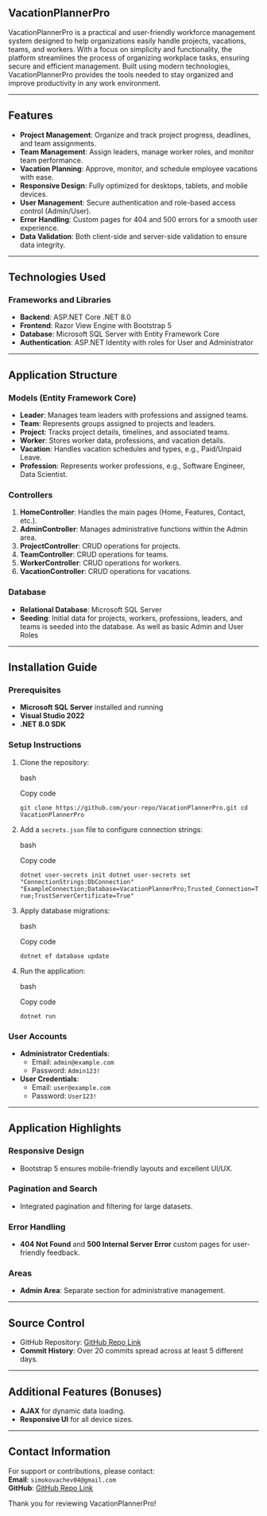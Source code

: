 ## VacationPlannerPro

VacationPlannerPro is a practical and user-friendly workforce management system designed to help organizations easily handle projects, vacations, teams, and workers. With a focus on simplicity and functionality, the platform streamlines the process of organizing workplace tasks, ensuring secure and efficient management. Built using modern technologies, VacationPlannerPro provides the tools needed to stay organized and improve productivity in any work environment.

---

## Features

*   **Project Management**: Organize and track project progress, deadlines, and team assignments.
*   **Team Management**: Assign leaders, manage worker roles, and monitor team performance.
*   **Vacation Planning**: Approve, monitor, and schedule employee vacations with ease.
*   **Responsive Design**: Fully optimized for desktops, tablets, and mobile devices.
*   **User Management**: Secure authentication and role-based access control (Admin/User).
*   **Error Handling**: Custom pages for 404 and 500 errors for a smooth user experience.
*   **Data Validation**: Both client-side and server-side validation to ensure data integrity.

---

## Technologies Used

### Frameworks and Libraries

*   **Backend**: ASP.NET Core .NET 8.0
*   **Frontend**: Razor View Engine with Bootstrap 5
*   **Database**: Microsoft SQL Server with Entity Framework Core
*   **Authentication**: ASP.NET Identity with roles for User and Administrator

---

## Application Structure

### Models (Entity Framework Core)

*   **Leader**: Manages team leaders with professions and assigned teams.
*   **Team**: Represents groups assigned to projects and leaders.
*   **Project**: Tracks project details, timelines, and associated teams.
*   **Worker**: Stores worker data, professions, and vacation details.
*   **Vacation**: Handles vacation schedules and types, e.g., Paid/Unpaid Leave.
*   **Profession**: Represents worker professions, e.g., Software Engineer, Data Scientist.

### Controllers

1.  **HomeController**: Handles the main pages (Home, Features, Contact, etc.).
2.  **AdminController**: Manages administrative functions within the Admin area.
3.  **ProjectController**: CRUD operations for projects.
4.  **TeamController**: CRUD operations for teams.
5.  **WorkerController**: CRUD operations for workers.
6.  **VacationController**: CRUD operations for vacations.

### Database

*   **Relational Database**: Microsoft SQL Server
*   **Seeding**: Initial data for projects, workers, professions, leaders, and teams is seeded into the database. As well as basic Admin and User Roles

---

## Installation Guide

### Prerequisites

*   **Microsoft SQL Server** installed and running
*   **Visual Studio 2022**
*   **.NET 8.0 SDK**

### Setup Instructions

1.  Clone the repository:
    
    bash
    
    Copy code
    
    `git clone https://github.com/your-repo/VacationPlannerPro.git cd VacationPlannerPro`
    
2.  Add a `secrets.json` file to configure connection strings:
    
    bash
    
    Copy code
    
    `dotnet user-secrets init dotnet user-secrets set "ConnectionStrings:DbConnection" "ExampleConnection;Database=VacationPlannerPro;Trusted_Connection=True;TrustServerCertificate=True"`
    
3.  Apply database migrations:
    
    bash
    
    Copy code
    
    `dotnet ef database update`
    
4.  Run the application:
    
    bash
    
    Copy code
    
    `dotnet run`
    

### User Accounts

*   **Administrator Credentials**:
    *   Email: `admin@example.com`
    *   Password: `Admin123!`
*   **User Credentials**:
    *   Email: `user@example.com`
    *   Password: `User123!`

---

## Application Highlights

### Responsive Design

*   Bootstrap 5 ensures mobile-friendly layouts and excellent UI/UX.

### Pagination and Search

*   Integrated pagination and filtering for large datasets.

### Error Handling

*   **404 Not Found** and **500 Internal Server Error** custom pages for user-friendly feedback.

### Areas

*   **Admin Area**: Separate section for administrative management.

---

## Source Control

*   GitHub Repository: [GitHub Repo Link](https://github.com/your-repo/VacationPlannerPro)
*   **Commit History**: Over 20 commits spread across at least 5 different days.

---

## Additional Features (Bonuses)

*   **AJAX** for dynamic data loading.
*   **Responsive UI** for all device sizes.

---

## Contact Information

For support or contributions, please contact:  
**Email**: `simokovachev04@gmail.com`  
**GitHub**: [GitHub Repo Link](https://github.com/your-repo/VacationPlannerPro)

Thank you for reviewing VacationPlannerPro!
